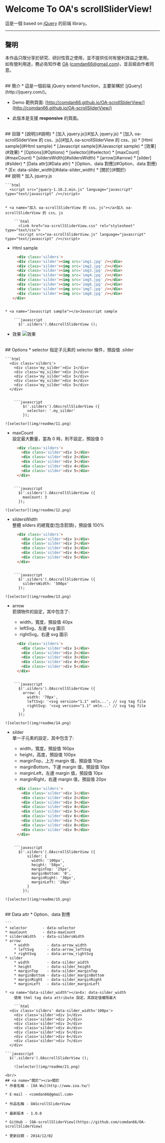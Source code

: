 # Welcome To OA's scrollSliderView!
這是一個 based on [jQuery](http://jquery.com/) 的前端 library。

---
## 聲明
本作品只限分享於研究、研討性質之使用，並不提供任何有營利效益之使用。  
如有營利用途，務必告知作者 [OA](http://www.ioa.tw/) (<comdan66@gmail.com>)，並且經由作者同意。


<br/>
## 簡介
* 這是一個前端 jQuery extend function，主要架構於 [jQuery](http://jquery.com/)。  

* Demo 範例頁面: [http://comdan66.github.io/OA-scrollSliderView/](http://comdan66.github.io/OA-scrollSliderView/)

* 此版本是支援 **responsive** 的頁面。


<br/>
## 目錄
* [說明](#說明)
	* [加入 jquery.js](#加入 jquery.js)
	* [加入 oa-scrollSliderView 的 css、js](#加入 oa-scrollSliderView 的 css、js)
	* [Html sample](#Html sample)
	* [Javascript sample](#Javascript sample)
	* [效果](#效果)
* [Options](#Options)
	* [selector](#selector)
	* [maxCount](#maxCount)
	* [sildersWidth](#sildersWidth)
	* [arrow](#arrow)
	* [silder](#silder)
* [Data attr](#Data attr)
	* [Option、data 對應](#Option、data 對應)
	* [Ex: data-silder_width](#data-silder_width)
* [關於](#關於)


<br/>
## <a name="說明"></a>說明
* <a name="加入 jquery.js"></a>加入 jquery.js

	```html
	  <script src="jquery-1.10.2.min.js" language="javascript" type="text/javascript" /></script>
```

* <a name="加入 oa-scrollSliderView 的 css、js"></a>加入 oa-scrollSliderView 的 css、js

	```html
	  <link href="oa-scrollSliderView.css" rel="stylesheet" type="text/css">
	  <script src="oa-scrollSliderView.js" language="javascript" type="text/javascript" /></script>
```

* <a name="Html sample"></a>Html sample

	```html
	  <div class='silders'>
	  <div class='silder'><img src='img1.jpg' /></div>
	  <div class='silder'><img src='img2.jpg' /></div>
	  <div class='silder'><img src='img3.jpg' /></div>
	  <div class='silder'><img src='img4.jpg' /></div>
	  <div class='silder'><img src='img5.jpg' /></div>
	  <div class='silder'><img src='img6.jpg' /></div>
	  <div class='silder'><img src='img7.jpg' /></div>
	  <div class='silder'><img src='img8.jpg' /></div>
	</div>
```

* <a name="Javascript sample"></a>Javascript sample

	```javascript
	  $('.silders').OAscrollSliderView ();
```

* <a name="效果"></a>效果
![效果](img/readme/01.png)

<br/>
## <a name="Options"></a>Options
* <a name="selector"></a>selector  
	指定子元素的 selector 條件，預設值 .silder

	```html
	  <div class='silders'>
	    <div class='my_silder'>div 1</div>
	    <div class='my_silder'>div 2</div>
	    <div class='my_silder'>div 3</div>
	    <div class='my_silder'>div 4</div>
	    <div class='my_silder'>div 5</div>
	  </div>
```

	```javascript
	    $('.silders').OAscrollSliderView ({
	      selector: '.my_silder'
 	    });
```
	![selector](img/readme/11.png)

* <a name="maxCount"></a>maxCount  
	設定最大數量，當為 0 時，則不設定，預設值 0

	```html
	  <div class='silders'>
	    <div class='silder'>div 1</div>
	    <div class='silder'>div 2</div>
	    <div class='silder'>div 3</div>
	    <div class='silder'>div 4</div>
	    <div class='silder'>div 5</div>
	  </div>
```

	```javascript
	  $('.silders').OAscrollSliderView ({
	    maxCount: 3
	  });
```
	![selector](img/readme/12.png)

* <a name="sildersWidth"></a>sildersWidth  
	整體 silders 的總寬度(包含箭頭)，預設值 100%

	```html
	  <div class='silders'>
	    <div class='silder'>div 1</div>
	    <div class='silder'>div 2</div>
	    <div class='silder'>div 3</div>
	    <div class='silder'>div 4</div>
	    <div class='silder'>div 5</div>
	  </div>
```

	```javascript
	  $('.silders').OAscrollSliderView ({
	    sildersWidth: '500px'
	  });
```
	![selector](img/readme/13.png)

* <a name="arrow"></a>arrow  
	箭頭物件的設定，其中包含了:  
	- width，寬度，預設值 40px  
	- leftSvg，左邊 svg 圖示  
	- rightSvg，右邊 svg 圖示

	```html
	  <div class='silders'>
	    <div class='silder'>div 1</div>
	    <div class='silder'>div 2</div>
	    <div class='silder'>div 3</div>
	    <div class='silder'>div 4</div>
	    <div class='silder'>div 5</div>
	  </div>
```

	```javascript
	  $('.silders').OAscrollSliderView ({
	    arrow: {
	      width: '70px',
	      leftSvg: '<svg version="1.1" xmln...', // svg tag file
	      rightSvg: '<svg version="1.1" xmln...' // svg tag file
	    }
	  });
```
	![selector](img/readme/14.png)

* <a name="silder"></a>silder  
	單一子元素的設定，其中包含了:  
	- width，寬度，預設值 160px  
	- height，高度，預設值 100px  
	- marginTop，上方 margin 值，預設值 10px  
	- marginBottom，下邊 margin 值，預設值 10px  
	- marginLeft，左邊 margin 值，預設值 10px  
	- marginRight，右邊 margin 值，預設值 20px
	
	```html
	  <div class='silders'>
	    <div class='silder'>div 1</div>
	    <div class='silder'>div 2</div>
	    <div class='silder'>div 3</div>
	    <div class='silder'>div 4</div>
	    <div class='silder'>div 5</div>
	    <div class='silder'>div 6</div>
	    <div class='silder'>div 7</div>
	    <div class='silder'>div 8</div>
	    <div class='silder'>div 9</div>
	  </div>
```

	```javascript
	  $('.silders').OAscrollSliderView ({
	  	  silder: {
	  	    width: '100px',
	  	    height: '50px',
	  	    marginTop: '25px',
	  	    marginBottom: '0',
	  	    marginRight: '30px',
	  	    marginLeft: '20px'
	  	  }
	  	});
```
	![selector](img/readme/15.png)

<br/>
## <a name="Data attr"></a>Data attr
* <a name="Option、data 對應"></a>Option、data 對應

	```
	* selector       - data-selector
 	* maxCount       - data-maxCount
	* sildersWidth   - data-sildersWidth
	* arrow
		* width        - data-arrow_width
		* leftSvg      - data-arrow_leftSvg
		* rightSvg     - data-arrow_rightSvg
	* silder
		* width        - data-silder_width
		* height       - data-silder_height
		* marginTop    - data-silder_marginTop
		* marginBottom - data-silder_marginBottom
		* marginRight  - data-silder_marginRight
		* marginLeft   - data-silder_marginLeft
```
* <a name="data-silder_width"></a>Ex: data-silder_width  
	使用 thml tag data attribute 設定，其設定值權限最大

	```html
  <div class='silders' data-silder_width='100px'>
    <div class='silder'>div 1</div>
    <div class='silder'>div 2</div>
    <div class='silder'>div 3</div>
    <div class='silder'>div 4</div>
    <div class='silder'>div 5</div>
    <div class='silder'>div 6</div>
    <div class='silder'>div 7</div>
  </div>
```

	```javascript
	  $('.silders').OAscrollSliderView ();
```
	![selector](img/readme/21.png)

<br/>
## <a name="關於"></a>關於
* 作者名稱 - [OA Wu](http://www.ioa.tw/)

* E-mail - <comdan66@gmail.com>

* 作品名稱 - OAScrollSliderView

* 最新版本 - 1.0.0

* GitHub - [OA-scrollSliderView](https://github.com/comdan66/OA-scrollSliderView)

* 更新日期 - 2014/12/02